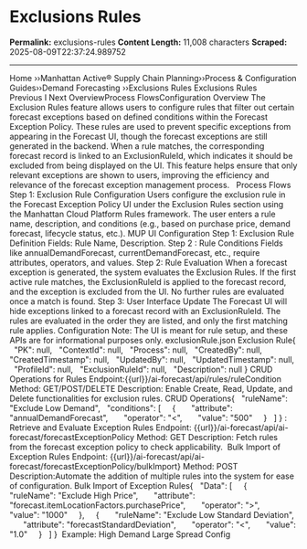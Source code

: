 # Exclusions Rules

**Permalink:** exclusions-rules
**Content Length:** 11,008 characters
**Scraped:** 2025-08-09T22:37:24.989752

---

Home &rsaquo;&rsaquo;Manhattan Active® Supply Chain Planning&rsaquo;&rsaquo;Process &amp; Configuration Guides&rsaquo;&rsaquo;Demand Forecasting ››Exclusions Rules Exclusions Rules Previous&nbsp;I&nbsp;Next OverviewProcess FlowsConfiguration Overview The Exclusion Rules feature allows users to configure rules that filter out certain forecast exceptions based on defined conditions within the Forecast Exception Policy.&nbsp;These rules are used to prevent specific exceptions from appearing in the Forecast UI, though the forecast exceptions are still generated in the backend. When a rule matches, the corresponding forecast record is linked to an ExclusionRuleId, which indicates it should be excluded from being displayed on the UI. This feature helps ensure that only relevant exceptions are shown to users, improving the efficiency and relevance of the forecast exception management process. &nbsp; Process Flows Step 1: Exclusion Rule Configuration Users configure the exclusion rule in the Forecast Exception Policy UI under the Exclusion Rules section using the Manhattan Cloud Platform Rules framework. The user enters a rule name, description, and conditions (e.g., based on purchase price, demand forecast, lifecycle status, etc.). MUP UI Configuration Step 1: Exclusion Rule Definition Fields: Rule Name, Description. Step 2 : Rule Conditions Fields like annualDemandForecast, currentDemandForecast, etc., require attributes, operators, and values. Step 2: Rule Evaluation When a forecast exception is generated, the system evaluates the Exclusion Rules. If the first active rule matches, the&nbsp;ExclusionRuleId&nbsp;is applied to the forecast record, and the exception is excluded from the UI. No further rules are evaluated once a match is found. Step 3: User Interface Update The Forecast UI will hide exceptions linked to a forecast record with an&nbsp;ExclusionRuleId. The rules are evaluated in the order they are listed, and only the first matching rule applies. Configuration Note: The UI is meant for rule setup, and these APIs are for informational purposes only. exclusionRule.json Exclusion Rule{ &nbsp; &quot;PK&quot;: null, &nbsp; &quot;ContextId&quot;: null, &nbsp; &quot;Process&quot;: null, &nbsp; &quot;CreatedBy&quot;: null, &nbsp; &quot;CreatedTimestamp&quot;: null, &nbsp; &quot;UpdatedBy&quot;: null, &nbsp; &quot;UpdatedTimestamp&quot;: null, &nbsp; &quot;ProfileId&quot;: null, &nbsp; &quot;ExclusionRuleId&quot;: null, &nbsp; &quot;Description&quot;: null } CRUD Operations for Rules Endpoint:{{url}}/ai-forecast/api/rules/ruleCondition Method: GET/POST/DELETE Description: Enable Create, Read, Update, and Delete functionalities for exclusion rules. CRUD Operations{ &nbsp; &quot;ruleName&quot;: &quot;Exclude Low Demand&quot;, &nbsp; &quot;conditions&quot;: [ &nbsp; &nbsp; { &nbsp; &nbsp; &nbsp; &quot;attribute&quot;: &quot;annualDemandForecast&quot;, &nbsp; &nbsp; &nbsp; &quot;operator&quot;: &quot;&lt;&quot;, &nbsp; &nbsp; &nbsp; &quot;value&quot;: &quot;500&quot; &nbsp; &nbsp; } &nbsp; ] } : Retrieve and Evaluate Exception Rules Endpoint: {{url}}/ai-forecast/api/ai-forecast/forecastExceptionPolicy Method: GET Description: Fetch rules from the forecast exception policy to check applicability. &nbsp;Bulk Import of Exception Rules Endpoint: {{url}}/ai-forecast/api/ai-forecast/forecastExceptionPolicy/bulkImport} Method: POST Description:Automate the addition of multiple rules into the system for ease of configuration. Bulk Import of Exception Rules{ &nbsp; &quot;Data&quot;: [ &nbsp; &nbsp; { &nbsp; &nbsp; &nbsp; &quot;ruleName&quot;: &quot;Exclude High Price&quot;, &nbsp; &nbsp; &nbsp; &quot;attribute&quot;: &quot;forecast.itemLocationFactors.purchasePrice&quot;, &nbsp; &nbsp; &nbsp; &quot;operator&quot;: &quot;&gt;&quot;, &nbsp; &nbsp; &nbsp; &quot;value&quot;: &quot;1000&quot; &nbsp; &nbsp; }, &nbsp; &nbsp; { &nbsp; &nbsp; &nbsp; &quot;ruleName&quot;: &quot;Exclude Low Standard Deviation&quot;, &nbsp; &nbsp; &nbsp; &quot;attribute&quot;: &quot;forecastStandardDeviation&quot;, &nbsp; &nbsp; &nbsp; &quot;operator&quot;: &quot;&lt;&quot;, &nbsp; &nbsp; &nbsp; &quot;value&quot;: &quot;1.0&quot; &nbsp; &nbsp; } &nbsp; ] } &nbsp;Example: High Demand Large Spread Config &nbsp;
